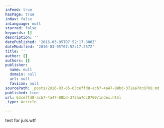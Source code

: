 ```yaml
---
inFeed: true
hasPage: true
inNav: false
inLanguage: null
starred: false
keywords: []
description: ''
datePublished: '2016-03-05T07:52:17.808Z'
dateModified: '2016-03-05T07:52:17.257Z'
title: ''
author: []
authors: []
publisher:
  name: null
  domain: null
  url: null
  favicon: null
sourcePath: _posts/2016-03-05-63ceffd8-acb7-4a47-88bd-372aa7dc0700.md
published: true
url: 63ceffd8-acb7-4a47-88bd-372aa7dc0700/index.html
_type: Article

---
```

test for juls.wtf